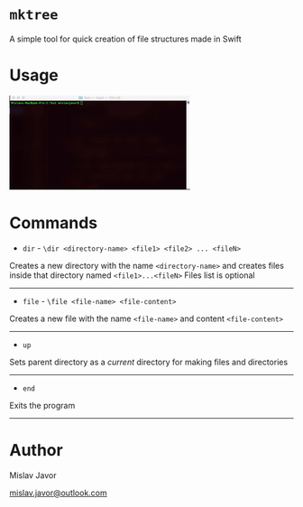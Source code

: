 # `mktree`

A simple tool for quick creation of file structures made in Swift

# Usage

![Img](screencap.gif)

# Commands

- `dir` - `\dir <directory-name> <file1> <file2> ... <fileN>`

Creates a new directory with the name `<directory-name>` and creates files inside that directory named `<file1>...<fileN>`
Files list is optional

---

- `file` - `\file <file-name> <file-content>`

Creates a new file with the name `<file-name>` and content `<file-content>`

---

- `up`

Sets parent directory as a *current* directory for making files and directories

---

- `end`

Exits the program

---

# Author

Mislav Javor

mislav.javor@outlook.com
